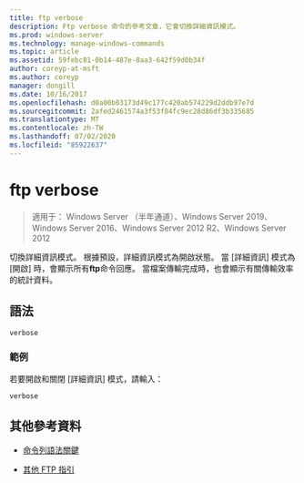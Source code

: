 ```yaml
---
title: ftp verbose
description: Ftp verbose 命令的參考文章，它會切換詳細資訊模式。
ms.prod: windows-server
ms.technology: manage-windows-commands
ms.topic: article
ms.assetid: 59febc81-0b14-487e-8aa3-642f59d0b34f
author: coreyp-at-msft
ms.author: coreyp
manager: dongill
ms.date: 10/16/2017
ms.openlocfilehash: d0a00b03173d49c177c420ab574229d2ddb97e7d
ms.sourcegitcommit: 2afed2461574a3f53f84fc9ec28d86df3b335685
ms.translationtype: MT
ms.contentlocale: zh-TW
ms.lasthandoff: 07/02/2020
ms.locfileid: "85922637"
---
```

# <a name="ftp-verbose"></a>ftp verbose

> 適用于： Windows Server （半年通道）、Windows Server 2019、Windows Server 2016、Windows Server 2012 R2、Windows Server 2012

切換詳細資訊模式。 根據預設，詳細資訊模式為開啟狀態。 當 [詳細資訊] 模式為 [開啟] 時，會顯示所有**ftp**命令回應。 當檔案傳輸完成時，也會顯示有關傳輸效率的統計資料。

## <a name="syntax"></a>語法

```
verbose
```

### <a name="examples"></a>範例

若要開啟和關閉 [詳細資訊] 模式，請輸入：

```
verbose
```

## <a name="additional-references"></a>其他參考資料

- [命令列語法關鍵](command-line-syntax-key.md)

- [其他 FTP 指引](https://docs.microsoft.com/previous-versions/orphan-topics/ws.10/cc756013(v=ws.10))
